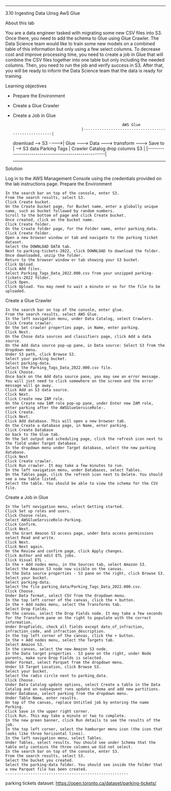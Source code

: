 ------------------------------------------------------
3.10 Ingesting Data Uinsg AwS Glue

About this lab

You are a data engineer tasked with migrating some new CSV files into S3. Once there, you need to add the
schema to Glue using Glue Crawler. The Data Science team would like to train some new models on a combined
table of this information but only using a few select columns. To decrease cost and improve processing time,
you need to create a job in Glue that will combine the CSV files together into one table but only including
the needed columns. Then, you need to run the job and verify success in S3. After that, you will be ready to
inform the Data Science team that the data is ready for training.

Learning objectives
  - Prepare the Environment
  - Create a Glue Crawler
  - Create a Job in Glue

                                                        AWS Glue
                                      |-----------------------------------------------------|
    download   --> S3            ---->| Glue    ---> Data    ---> transform   --->  Save to |  --> S3
    data           Parking Tags       | Crawler      Catalog      drop columns       S3     |
                                      |-----------------------------------------------------|

    ------------------------------------------------------
Solution

Log in to the AWS Management Console using the credentials provided on the lab instructions page.
Prepare the Environment

    In the search bar on top of the console, enter S3.
    From the search results, select S3.
    Click Create bucket.
    On the Create bucket page, for Bucket name, enter a globally unique name, such as bucket followed by random numbers.
    Scroll to the bottom of page and click Create bucket.
    Once created, click on the bucket name.
    Click Create folder.
    On the Create folder page, for the Folder name, enter parking_data.
    Click Create folder.
    Open a new browser window or tab and navigate to the parking ticket dataset.
    Select the DOWNLOAD DATA tab.
    Next to parking-tickets-2022, click DOWNLOAD to download the folder.
    Once downloaded, unzip the folder.
    Return to the browser window or tab showing your S3 bucket.
    Click Upload.
    Click Add files.
    Select Parking_Tags_Data_2022.000.csv from your unzipped parking-tickets-2022 folder.
    Click Open.
    Click Upload. You may need to wait a minute or so for the file to be uploaded.

Create a Glue Crawler

    In the search bar on top of the console, enter glue.
    From the search results, select AWS Glue.
    In the left navigation menu, under Data Catalog, select Crawlers.
    Click Create crawler.
    On the Set crawler properties page, in Name, enter parking.
    Click Next.
    On the Chose data sources and classifiers page, click Add a data source.
    On the Add data source pop-up pane, in Data source: Select S3 from the dropdown menu.
    Under S3 path, click Browse S3.
    Select your parking bucket.
    Select parking-data.
    Select the Parking_Tags_Data_2022.000.csv file.
    Click Choose.
    Once back on the Add data source pane, you may see an error message. You will just need to click somewhere on the screen and the error message will go away.
    Click Add an S3 data source.
    Click Next.
    Click Create new IAM role.
    On the Create new IAM role pop-up pane, under Enter new IAM role, enter parking after the AWSGlueServiceRole-.
    Click Create.
    Click Next.
    Click Add database. This will open a new browser tab.
    On the Create a database page, in Name, enter parking.
    Click Create Database
    Go back to the Glue tab.
    On the Set output and scheduling page, click the refresh icon next to the field under Target database.
    In the dropdown menu under Target database, select the new parking database.
    Click Next
    Click Create crawler.
    Click Run crawler. It may take a few minutes to run.
    In the left navigation menu, under Databases, select Tables.
    On the Tables page, click the refresh icon next to Delete. You should see a new table listed.
    Select the table. You should be able to view the schema for the CSV file.

Create a Job in Glue

    In the left nevigation menu, select Getting started.
    Click Set up roles and users.
    Click Choose roles.
    Select AWSGlueServiceRole-Parking.
    Click Confirm.
    Click Next.
    On the Grant Amazon S3 access page, under Data access permissions select Read and write.
    Click Next.
    Click Next again.
    On the Review and confirm page, click Apply changes.
    Click Author and edit ETL jobs.
    Click Visual ETL .
    In the + Add nodes menu, in the Sources tab, select Amazon S3.
    Select the Amazon S3 node now visible on the canvas.
    In the Data source properties - S3 pane on the right, click Browse S3.
    Select your bucket.
    Select parking-data.
    Select the file parking_data/Parking_Tags_Data_2022.000.csv.
    Click Choose.
    Under Data format, select CSV from the dropdown menu.
    In the top left corner of the canvas, click the + button.
    In the + Add nodes menu, select the Transforms tab.
    Select Drop Fields.
    On the canvas, select the Drop Fields node. It may take a few seconds for the Transform pane on the right to populate with the correct information.
    Under DropFields, check all fields except date_of_infraction, infraction_code, and infraction_description.
    In the top left corner of the canvas, click the + button.
    In the + Add nodes menu, select the Targets tab.
    Select Amazon S3.
    In the canvas, select the new Amazon S3 node.
    In the Data target properties - S3 pane on the right, under Node parents, make sure Drop Fields is selected.
    Under Format, select Parquet from the dropdown menu.
    Under S3 Target Location, click Browse S3.
    Select your bucket.
    Select the radio circle next to parking_data.
    Click Choose.
    Under Data Catalog update options, select Create a table in the Data Catalog and on subsequent runs update schema and add new partitions.
    Under Database, select parking from the dropdown menu.
    Under Table Name, enter results.
    On top of the canvas, replace Untitled job by entering the name Parking.
    Click Save in the upper right corner.
    Click Run. This may take a minute or two to complete.
    In the new green banner, click Run details to see the results of the job.
    In the top left corner, select the hamburger menu icon (the icon that looks like three horizontal lines).
    In the left navigation menu, select Tables.
    Under Tables, select results. You should see under Schema that the table only contains the three columns we did not select.
    In the search bar on top of the console, enter S3.
    From the search results, select S3.
    Select the bucket you created.
    Select the parking-data folder. You should see inside the folder that a new Parquet file has been created.
    ------------------------------------------------------

 parking tickets dataset:
 https://open.toronto.ca/dataset/parking-tickets/

